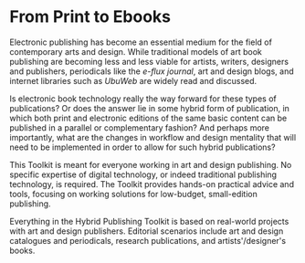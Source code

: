 # From Print to Ebooks
<!--: a Hybrid Publishing Toolkit for the Arts-->

<div id="description">

Electronic publishing has become an essential medium for the field of contemporary arts and design. While traditional models of art book publishing are becoming less and less viable for artists, writers, designers and publishers, periodicals like the *e-flux journal*, art and design blogs, and internet libraries such as *UbuWeb* are widely read and discussed. 

Is electronic book technology really the way forward for these types of publications? Or does the answer lie in some hybrid form of publication, in which both print and electronic editions of the same basic content can be published in a parallel or complementary fashion?  And perhaps more importantly, what are the changes in workflow and design mentality that will need to be implemented in order to allow for such hybrid publications? 

This Toolkit is meant for everyone working in art and design publishing. No specific expertise of digital technology, or indeed traditional publishing technology, is required. The Toolkit provides hands-on practical advice and tools, focusing on working solutions for low-budget, small-edition publishing. 

Everything in the Hybrid Publishing Toolkit is based on real-world projects with art and design publishers. Editorial scenarios include art and design catalogues and periodicals, research publications, and artists'/designer's books. 

</div>
